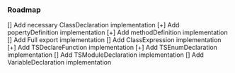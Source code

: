### Roadmap
[] Add necessary ClassDeclaration implementation
	[+] Add popertyDefinition implementation
	[+] Add methodDefinition implementation
[] Add Full export implementation
	[] Add ClassExpression implementation
	[+] Add TSDeclareFunction implementation
	[+] Add TSEnumDeclaration implementation
	[] Add TSModuleDeclaration implementation
	[] Add VariableDeclaration implementation

